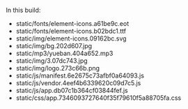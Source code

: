 In this build:

- static/fonts/element-icons.a61be9c.eot
- static/fonts/element-icons.b02bdc1.ttf
- static/img/element-icons.09162bc.svg
- static/img/bg.202d607.jpg
- static/mp3/yueban.404a652.mp3
- static/img/3.07dc743.jpg
- static/img/logo.273c66b.png
- static/js/manifest.6e2675c73afbf0a64093.js
- static/js/vendor.4eef4b6339620c09d7c5.js
- static/js/app.db07c1b364cf03844fef.js
- static/css/app.7346093727640f35f79610f5a88705fa.css
